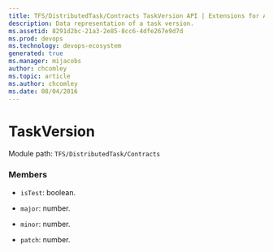 ```yaml
---
title: TFS/DistributedTask/Contracts TaskVersion API | Extensions for Azure DevOps Services
description: Data representation of a task version.
ms.assetid: 8291d2bc-21a3-2e85-8cc6-4dfe267e9d7d
ms.prod: devops
ms.technology: devops-ecosystem
generated: true
ms.manager: mijacobs
author: chcomley
ms.topic: article
ms.author: chcomley
ms.date: 08/04/2016
---
```


# TaskVersion

Module path: `TFS/DistributedTask/Contracts`


### Members

* `isTest`: boolean. 

* `major`: number. 

* `minor`: number. 

* `patch`: number. 

